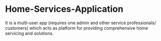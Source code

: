 # Home-Services-Application
It is a multi-user app (requires one admin and other service professionals/ customers) which acts as platform for providing comprehensive home servicing and solutions.
